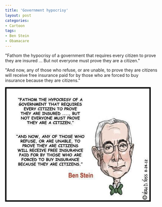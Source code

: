 ```yaml
---
title: 'Government hypocrisy'
layout: post
categories:
- Cartoon
tags:
- Ben Stein
- Obamacare
---
```


"Fathom the hypocrisy of a government that requires every citizen to prove they are insured ... But not everyone must prove they are a citizen."

"And now, any of those who  refuse, or are unable, to prove they are citizens will receive free insurance paid for by those who are forced to buy insurance because they are citizens."

![Government hypocrisy](/assets/img/2013/10/Government-hypocrisy.jpg)
